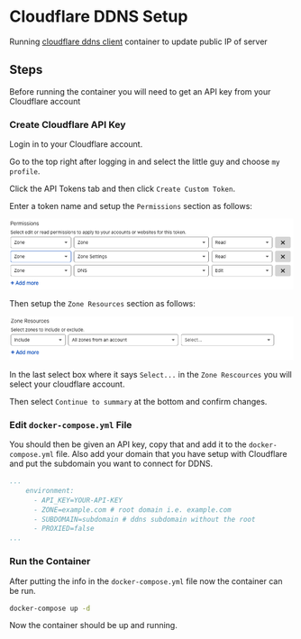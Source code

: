 # Cloudflare DDNS Setup 

Running [cloudflare ddns client](https://github.com/oznu/docker-cloudflare-ddns) container to update public IP of server

## Steps

Before running the container you will need to get an API key from your Cloudflare account

### Create Cloudflare API Key

Login in to your Cloudflare account.

Go to the top right after logging in and select the little guy and choose `my profile`.

Click the API Tokens tab and then click `Create Custom Token`.

Enter a token name and setup the `Permissions` section as follows:

![permissions-image](https://github.com/FaSidd/cloudflare-ddns/blob/main/images/permissions.png)

Then setup the `Zone Resources` section as follows:

![resources-image](https://github.com/FaSidd/cloudflare-ddns/blob/main/images/account.png)
  
In the last select box where it says `Select...` in the `Zone Rescources` you will select
your cloudflare account.

Then select `Continue to summary` at the bottom and confirm changes.

### Edit `docker-compose.yml` File

You should then be given an API key, copy that and add it to the `docker-compose.yml` file.
Also add your domain that you have setup with Cloudflare and put the subdomain you want to
connect for DDNS.

```yml
...
    environment:
      - API_KEY=YOUR-API-KEY
      - ZONE=example.com # root domain i.e. example.com
      - SUBDOMAIN=subdomain # ddns subdomain without the root
      - PROXIED=false
...
```

### Run the Container

After putting the info in the `docker-compose.yml` file now the container can be run.

```bash
docker-compose up -d
```

Now the container should be up and running.
